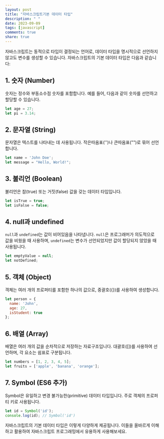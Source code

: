 ```yaml
---
layout: post
title: "자바스크립트기본 데이터 타입"
description: " "
date: 2023-09-09
tags: [javascript]
comments: true
share: true
---
```


자바스크립트는 동적으로 타입이 결정되는 언어로, 데이터 타입을 명시적으로 선언하지 않고도 변수를 생성할 수 있습니다. 자바스크립트의 기본 데이터 타입은 다음과 같습니다:

## 1. 숫자 (Number)
숫자는 정수와 부동소수점 숫자를 포함합니다. 예를 들어, 다음과 같이 숫자를 선언하고 할당할 수 있습니다.

```javascript
let age = 27;
let pi = 3.14;
```

## 2. 문자열 (String)
문자열은 텍스트를 나타내는 데 사용됩니다. 작은따옴표('')나 큰따옴표("")로 묶어 선언합니다.

```javascript
let name = 'John Doe';
let message = "Hello, World!";
```

## 3. 불리언 (Boolean)
불리언은 참(true) 또는 거짓(false) 값을 갖는 데이터 타입입니다.

```javascript
let isTrue = true;
let isFalse = false;
```

## 4. null과 undefined
`null`과 `undefined`는 값이 비어있음을 나타냅니다. `null`은 프로그래머가 의도적으로 값을 비웠을 때 사용하며, `undefined`는 변수가 선언되었지만 값이 할당되지 않았을 때 사용됩니다.

```javascript
let emptyValue = null;
let notDefined;
```

## 5. 객체 (Object)
객체는 여러 개의 프로퍼티를 포함한 하나의 값으로, 중괄호({})를 사용하여 생성합니다.

```javascript
let person = {
  name: 'John',
  age: 27,
  isStudent: true
};
```

## 6. 배열 (Array)
배열은 여러 개의 값을 순차적으로 저장하는 자료구조입니다. 대괄호([])를 사용하여 선언하며, 각 요소는 쉼표로 구분됩니다.

```javascript
let numbers = [1, 2, 3, 4, 5];
let fruits = ['apple', 'banana', 'orange'];
```

## 7. Symbol (ES6 추가)
Symbol은 유일하고 변경 불가능한(primitive) 데이터 타입입니다. 주로 객체의 프로퍼티 키로 사용됩니다.

```javascript
let id = Symbol('id');
console.log(id); // Symbol('id')
```

자바스크립트의 기본 데이터 타입은 이렇게 다양하게 제공됩니다. 이들을 올바르게 이해하고 활용하여 자바스크립트 프로그래밍에서 유용하게 사용해보세요.